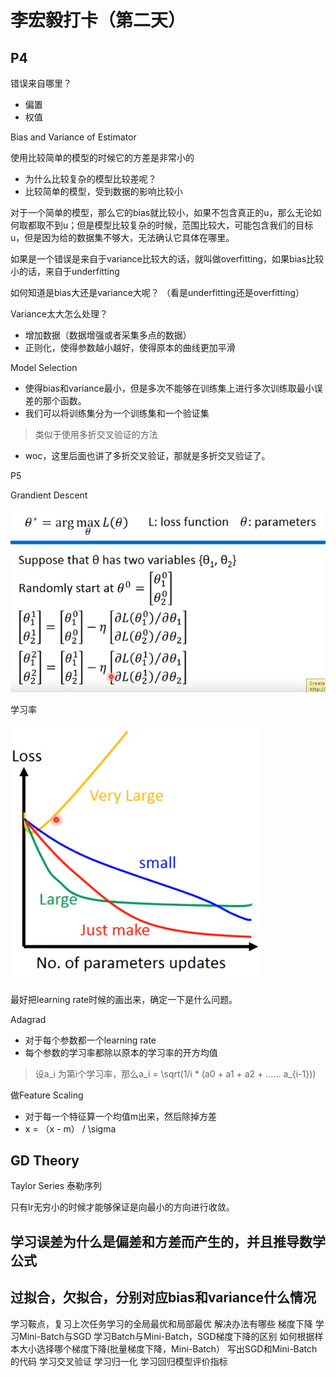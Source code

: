 # 李宏毅打卡（第二天）

## P4

错误来自哪里？

- 偏置
- 权值

Bias and Variance of Estimator


使用比较简单的模型的时候它的方差是非常小的

- 为什么比较复杂的模型比较差呢？
- 比较简单的模型，受到数据的影响比较小


对于一个简单的模型，那么它的bias就比较小，如果不包含真正的u，那么无论如何取都取不到u；但是模型比较复杂的时候，范围比较大，可能包含我们的目标u，但是因为给的数据集不够大，无法确认它具体在哪里。

如果是一个错误是来自于variance比较大的话，就叫做overfitting，如果bias比较小的话，来自于underfitting

如何知道是bias大还是variance大呢？
（看是underfitting还是overfitting）

Variance太大怎么处理？

- 增加数据（数据增强或者采集多点的数据）
- 正则化，使得参数越小越好，使得原本的曲线更加平滑

Model Selection

- 使得bias和variance最小，但是多次不能够在训练集上进行多次训练取最小误差的那个函数。
- 我们可以将训练集分为一个训练集和一个验证集
> 类似于使用多折交叉验证的方法
- woc，这里后面也讲了多折交叉验证，那就是多折交叉验证了。


P5

Grandient Descent

![](./picture/gd.png)

学习率

![](./picture/dglr.png)

最好把learning rate时候的画出来，确定一下是什么问题。

Adagrad

- 对于每个参数都一个learning rate
- 每个参数的学习率都除以原本的学习率的开方均值
> 设a_i 为第i个学习率，那么a_i = \sqrt(1/i * (a0 + a1 + a2 + …… a_{i-1}))


做Feature Scaling

- 对于每一个特征算一个均值m出来，然后除掉方差
- x = （x - m） / \sigma

## GD Theory
Taylor Series 泰勒序列

只有lr无穷小的时候才能够保证是向最小的方向进行收敛。

## 学习误差为什么是偏差和方差而产生的，并且推导数学公式

## 过拟合，欠拟合，分别对应bias和variance什么情况
学习鞍点，复习上次任务学习的全局最优和局部最优
解决办法有哪些
梯度下降
学习Mini-Batch与SGD
学习Batch与Mini-Batch，SGD梯度下降的区别
如何根据样本大小选择哪个梯度下降(批量梯度下降，Mini-Batch）
写出SGD和Mini-Batch的代码
学习交叉验证
学习归一化 
学习回归模型评价指标